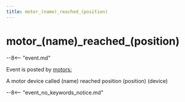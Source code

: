 ```yaml
---
title: motor_(name)_reached_(position)
---
```


# motor_(name)\_reached_(position)


--8<-- "event.md"

Event is posted by [motors:](../config/motors.md)

A motor device called (name) reached position (position) (device)

--8<-- "event_no_keywords_notice.md"
